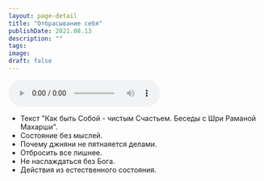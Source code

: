 ```yaml
---
layout: page-detail
title: "Отбрасывание себя"
publishDate: 2021.08.13
description: ""
tags:
image:
draft: false
---
```


<audio title="2021.08.13 - Отбрасывание себя.mp3" src="https://filer-api.advayta.org/v1.0/public/files/75527" controls=""></audio>

* Текст "Как быть Собой - чистым Счастьем. Беседы с Шри Раманой Махарши".
* Состояние без мыслей.
* Почему джняни не пятнаяется делами.
* Отбросить все лишнее.
* Не наслаждаться без Бога.
* Действия из естественного состояния.

  
